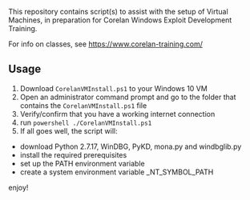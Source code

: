 This repository contains script(s) to assist with the setup of Virtual Machines, in preparation for Corelan Windows Exploit Development Training.

For info on classes, see https://www.corelan-training.com/


Usage
-----

1. Download `CorelanVMInstall.ps1` to your Windows 10 VM
2. Open an administrator command prompt and go to the folder that contains the `CorelanVMInstall.ps1` file
3. Verify/confirm that you have a working internet connection
4. run `powershell ./CorelanVMInstall.ps1`
5. If all goes well, the script will:
  - download Python 2.7.17, WinDBG, PyKD, mona.py and windbglib.py
  - install the required prerequisites
  - set up the PATH environment variable
  - create a system environment variable _NT_SYMBOL_PATH
  
 enjoy!
